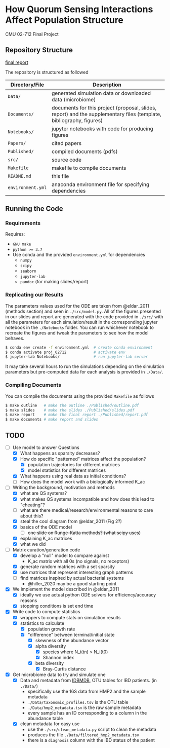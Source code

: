 How Quorum Sensing Interactions Affect Population Structure
===========================================================

CMU 02-712 Final Project


## Repository Structure

[final report](./Published/report.pdf)

The repository is structured as followed


| Directory/File    | Description                                                   |
| ----------------- | ------------------------------------------------------------- |
| `Data/`           | generated simulation data or downloaded data (microbiome)     |
| `Documents/`      | documents for this project (proposal, slides, report) and the supplementary files (template, bibliography, figures)                                             |
| `Notebooks/`      | jupyter notebooks with code for producing figures             |
| `Papers/`         | cited papers                                                  |
| `Published/`      | compiled documents (pdfs)                                     |
| `src/`            | source code                                                   |
| `Makefile`        | makefile to compile documents                                 |
| `README.md`       | this file                                                     |
| `environment.yml` | anaconda environment file for specifying dependencies         |


## Running the Code

### Requirements

Requires:
  - `GNU make`
  - `python >= 3.7`
  - Use conda and the provided `environment.yml` for dependencies
    - `numpy`
    - `scipy`
    - `seaborn`
    - `jupyter-lab`
    - `pandoc` (for making slides/report)

### Replicating our Results

The parameters values used for the ODE are taken from @eldar_2011 (methods section) and seen in `./src/model.py`.
All of the figures presented in our slides and report are generated with the code provided in `./src/` with all the parameters for each simulation/result in the corresponding jupyter notebook in the `./Notebooks` folder.
You can run whichever notebook to recreate the figures and tweak the parameters to see how the model behaves.

```bash
$ conda env create -f environment.yml  # create conda environment
$ conda activate proj_02712            # activate env
$ jupyter-lab Notebooks/               # run jupyter-lab server 
```

It may take several hours to run the simulations depending on the simulation parameters but pre-computed data for each analysis is provided in `./Data/`.

### Compiling Documents

You can compile the documents using the provided `Makefile` as follows

```bash
$ make outline   # make the outline ./Published/outline.pdf
$ make slides    # make the slides ./Published/slides.pdf
$ make report    # make the final report ./Published/report.pdf
$ make documents # make report and slides
```

## TODO

- [ ] Use model to answer Questions
  - [x] What happens as sparsity decreases?
  - [x] How do specific "patterned" matrices affect the population?
    - [x] population trajectories for different matrices
    - [x] model statistics for different matrices
  - [x] What happens using real data as initial conditions?
  - [ ] How does the model work with a biologically informed K_ac

- [ ] Writing the background, motivation and methods
  - [x] what are QS systems?
  - [x] what makes QS systems incompatible and how does this lead to "cheating"?
  - [ ] what are there medical/research/environmental reasons to care about this?
  - [x] steal the cool diagram from @eldar_2011 (Fig 2?)
  - [x] basics of the ODE model
    - [ ] ~~one slide on Runge-Katta methods? (what scipy uses)~~
  - [x] explaining K_ac matrices
  - [x] what we did

- [ ] Matrix curation/generation code
  - [x] develop a "null" model to compare against
    - K_ac matrix with all 0s (no signals, no receptors)
  - [x] generate random matrices with a set sparsity
  - [x] use matrices that represent interesting graph patterns
  - [ ] find matrices inspired by actual bacterial systems
    - @hiller_2020 may be a good starting point

- [x] We implement the model described in @eldar_2011
  - [x] ideally we use actual python ODE solvers for efficiency/accuracy reasons
  - [x] stopping conditions is set end time

- [x] Write code to compute statistics
   - [x] wrappers to compute stats on simulation results
   - [x] statistics to calculate
     - [x] population growth rate
     - [x] "difference" between terminal/initial state
       - [x] skewness of the abundance vector
       - [x] alpha diversity
         - [x] species where N_i(tn) > N_i(t0)
         - [x] Shannon index
       - [x] beta diversity
         - [x] Bray-Curtis distance

- [x] Get microbiome data to try and simulate one
  - [x] Data and metadata from [IDBMDB](https://ibdmdb.org/tunnel/public/summary.html), OTU tables for IBD patients. (in `./Data/`)
    - specifically use the 16S data from HMP2 and the sample metadata
    - `./Data/taxonomic_profiles.tsv` is the OTU table
    - `./Data/hmp2_metadata.tsv` is the raw sample metadata
    - every sample has an ID corresponding to a column in the abundance table
  - [x] clean metadata for easy use
    - use the `./src/clean_metadata.py` script to clean the metadata
    - produces the file `./Data/filtered_hmp2_metadata.tsv` 
    - there is a `diagnosis` column with the IBD status of the patient

